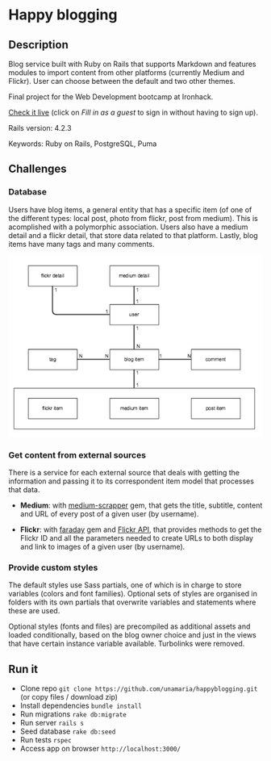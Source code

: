 # Happy blogging

## Description

Blog service built with Ruby on Rails that supports Markdown and features modules to import content from other platforms (currently Medium and Flickr). User can choose between the default and two other themes. 

Final project for the Web Development bootcamp at Ironhack.

[Check it live](http://happyblogging.herokuapp.com/) (click on _Fill in as a guest_ to sign in without having to sign up).

Rails version: 4.2.3

Keywords: Ruby on Rails, PostgreSQL, Puma

## Challenges

### Database

Users have blog items, a general entity that has a specific item (of one of the different types: local post, photo from flickr, post from medium). This is acomplished with a polymorphic association. Users also have a medium detail and a flickr detail, that store data related to that platform. Lastly, blog items have many tags and many comments.

![Database diagram](/app/assets/images/schema.png)

### Get content from external sources

There is a service for each external source that deals with getting the information and passing it to its correspondent item model that processes that data.

* **Medium**: with [medium-scrapper](https://github.com/uesteibar/medium-gem) gem, that gets the title, subtitle, content and URL of every post of a given user (by username).

* **Flickr**: with [faraday](https://github.com/lostisland/faraday) gem and [Flickr API](https://www.flickr.com/services/api/), that provides methods to get the Flickr ID and all the parameters needed to create URLs to both display and link to images of a given user (by username).

### Provide custom styles

The default styles use Sass partials, one of which is in charge to store variables (colors and font families). Optional sets of styles are organised in folders with its own partials that overwrite variables and statements where these are used.

Optional styles (fonts and files) are precompiled as additional assets and loaded conditionally, based on the blog owner choice and just in the views that have certain instance variable available. Turbolinks were removed.

## Run it

* Clone repo `git clone https://github.com/unamaria/happyblogging.git` (or copy files / download zip)
* Install dependencies `bundle install`
* Run migrations `rake db:migrate`
* Run server `rails s`
* Seed database `rake db:seed`
* Run tests `rspec`
* Access app on browser `http://localhost:3000/`